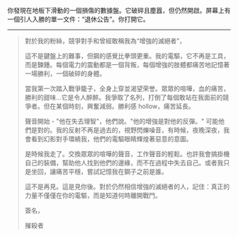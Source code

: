 你發現在地板下滑動的一個損傷的數據盤。它破碎且塵囂，但仍然開啟。屏幕上有一個引人入勝的單一文件：“退休公告”。你打開它。

---

> 對於我的粉絲，競爭對手和曾經敢稱我為“增強的滅絕者”，
>
> 這不是鍵盤上的難事，但鋼的感覺比拳頭更重。我的電驅，它不再是工具，而是鍊錘。每個電力的震動都是一個背叛，每個增強的肢體都痛苦地記憶著一場勝利，一個破碎的身體。
>
> 當我第一次踏入戰爭籠子，全身上穿並渴望荣誉。眾眾的喧嘩，血的痛苦，勝利的甜味...它是令人醉醉。我爭取了名列，打倒了每個敢站在我面前的競爭者。但在某個時刻，興奮減弱。勝利感 hollow，痛苦延長。
>
> 聲音開始 - "他在失去理智"，他們說。"他的增強是對他的反彈。" 可能他們是對的。我的反射不再是過去的，視野閃爍噪音，有時候，夜晚深夜，我會看到幻影對手環繞我，他們的電驅眼睛輝煌著惡意的意圖。
>
> 是時候我走了。交換眾眾的喧嘩的聲音，工作聲音的輕鬆。也許我會搞掛機自己的裝備，幫助他人找到他們的邊緣，而不在過程中失去自己。或者我只是坐回，讓痛苦平穩，嘗試記憶我在鋼子之前是誰。
>
> 這不是再見。這是見你後。對於仍然相信增強的滅絕者的人，記住：真正的力量不僅僅在你的電驅，而是知道何時離開戰鬥。
>
> 簽名，
>
> 摧殺者
